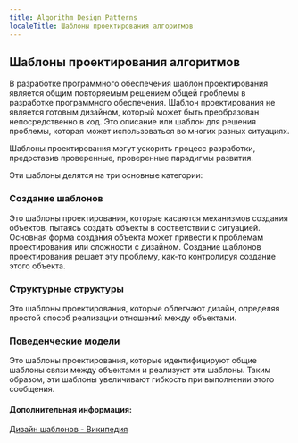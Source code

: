 ```yaml
---
title: Algorithm Design Patterns
localeTitle: Шаблоны проектирования алгоритмов
---
```

## Шаблоны проектирования алгоритмов

В разработке программного обеспечения шаблон проектирования является общим повторяемым решением общей проблемы в разработке программного обеспечения. Шаблон проектирования не является готовым дизайном, который может быть преобразован непосредственно в код. Это описание или шаблон для решения проблемы, которая может использоваться во многих разных ситуациях.

Шаблоны проектирования могут ускорить процесс разработки, предоставив проверенные, проверенные парадигмы развития.

Эти шаблоны делятся на три основные категории:

### Создание шаблонов

Это шаблоны проектирования, которые касаются механизмов создания объектов, пытаясь создать объекты в соответствии с ситуацией. Основная форма создания объекта может привести к проблемам проектирования или сложности с дизайном. Создание шаблонов проектирования решает эту проблему, как-то контролируя создание этого объекта.

### Структурные структуры

Это шаблоны проектирования, которые облегчают дизайн, определяя простой способ реализации отношений между объектами.

### Поведенческие модели

Это шаблоны проектирования, которые идентифицируют общие шаблоны связи между объектами и реализуют эти шаблоны. Таким образом, эти шаблоны увеличивают гибкость при выполнении этого сообщения.

#### Дополнительная информация:

[Дизайн шаблонов - Википедия](https://en.wikipedia.org/wiki/Design_Patterns)